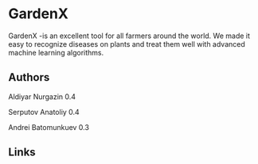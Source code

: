 # GardenX

GardenX -is an excellent tool for all farmers around the world. We made it easy to recognize diseases on plants and treat them well with advanced machine learning algorithms.

## Authors

Aldiyar Nurgazin 0.4

Serputov Anatoliy 0.4

Andrei Batomunkuev 0.3

## Links

